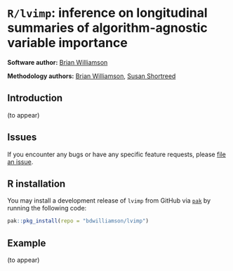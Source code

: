 # `R/lvimp`: inference on longitudinal summaries of algorithm-agnostic variable importance

**Software author:** [Brian Williamson](https://bdwilliamson.github.io/)

**Methodology authors:** [Brian Williamson](https://bdwilliamson.github.io/), [Susan Shortreed](https://www.kpwashingtonresearch.org/our-research/our-scientists/shortreed-susan-m)

## Introduction

(to appear)

## Issues

If you encounter any bugs or have any specific feature requests, please [file an issue](https://github.com/bdwilliamson/lvimp/issues).

## R installation

You may install a development release of `lvimp` from GitHub via [`pak`](https://pak.r-lib.org) by running the following code:

```r
pak::pkg_install(repo = "bdwilliamson/lvimp")
```

## Example

(to appear)
